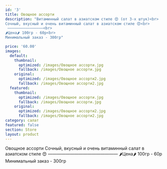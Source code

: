 ```yaml
---
id: '3'
title: Овощное ассорти
description: "Витаминный салат в азиатском стиле 😍 (от 3-х штук)<br>
Сочный, вкусный и очень витаминный салат в азиатском стиле 😍<br>
 ————————————————<br>
🌶Цена🌶 100гр - 60р<br>
Минимальный заказ - 300гр"

price: '60.00'
images:
  default:
    thumbnail:
      optimized: /images/Овощное ассорти.jpg
      fallback: /images/Овощное ассорти.jpg
    original:
      optimized: /images/Овощное ассорти2.jpg
      fallback: /images/Овощное ассорти2.jpg
  featured:
    thumbnail:
      optimized: /images/Овощное ассорти.jpg
      fallback: /images/Овощное ассорти.jpg
    original:
      optimized: /images/Овощное ассорти2.jpg
      fallback: /images/Овощное ассорти2.jpg
category: салат
featured: false
section: Store
layout: product
---
```


Овощное ассорти Сочный, вкусный и очень витаминный салат в азиатском стиле 😍 ————————————————
🌶Цена🌶 100гр - 60р
Минимальный заказ - 300гр
